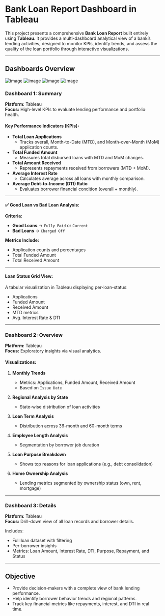 # Bank Loan Report Dashboard in Tableau

This project presents a comprehensive **Bank Loan Report** built entirely using **Tableau**. It provides a multi-dashboard analytical view of a bank’s lending activities, designed to monitor KPIs, identify trends, and assess the quality of the loan portfolio through interactive visualizations.

---

## Dashboards Overview
![image](https://github.com/user-attachments/assets/55822c9e-8cc7-493b-abdd-51a759aa272d)
![image](https://github.com/user-attachments/assets/f2bf5d5d-f033-42fb-bfd4-be98200280d4)
![image](https://github.com/user-attachments/assets/8b9463ce-8f1b-49b2-96df-6373a0916225)
![image](https://github.com/user-attachments/assets/dbed3768-231f-4a40-86b3-54b2827460ce)


###  **Dashboard 1: Summary**
**Platform:** Tableau  
**Focus:** High-level KPIs to evaluate lending performance and portfolio health.

####  Key Performance Indicators (KPIs):
- **Total Loan Applications**
  - Tracks overall, Month-to-Date (MTD), and Month-over-Month (MoM) application counts.
- **Total Funded Amount**
  - Measures total disbursed loans with MTD and MoM changes.
- **Total Amount Received**
  - Represents repayments received from borrowers (MTD + MoM).
- **Average Interest Rate**
  - Calculates average across all loans with monthly comparison.
- **Average Debt-to-Income (DTI) Ratio**
  - Evaluates borrower financial condition (overall + monthly).

---

#### ✅ Good Loan vs Bad Loan Analysis:
**Criteria:**
- **Good Loans** → `Fully Paid` or `Current`
- **Bad Loans** → `Charged Off`

**Metrics Include:**
- Application counts and percentages
- Total Funded Amount
- Total Received Amount

---

#### Loan Status Grid View:
A tabular visualization in Tableau displaying per-loan-status:
- Applications
- Funded Amount
- Received Amount
- MTD metrics
- Avg. Interest Rate & DTI

---

### **Dashboard 2: Overview**
**Platform:** Tableau  
**Focus:** Exploratory insights via visual analytics.

#### Visualizations:

1. **Monthly Trends**
   - Metrics: Applications, Funded Amount, Received Amount
   - Based on `Issue Date`

2. **Regional Analysis by State**
   - State-wise distribution of loan activities

3. **Loan Term Analysis**
   - Distribution across 36-month and 60-month terms

4. **Employee Length Analysis**
   - Segmentation by borrower job duration

5. **Loan Purpose Breakdown**
   - Shows top reasons for loan applications (e.g., debt consolidation)

6. **Home Ownership Analysis**
   - Lending metrics segmented by ownership status (own, rent, mortgage)

---

###  **Dashboard 3: Details**
**Platform:** Tableau  
**Focus:** Drill-down view of all loan records and borrower details.

Includes:
- Full loan dataset with filtering
- Per-borrower insights
- Metrics: Loan Amount, Interest Rate, DTI, Purpose, Repayment, and Status
---

## Objective

- Provide decision-makers with a complete view of bank lending performance.
- Help identify borrower behavior trends and regional patterns.
- Track key financial metrics like repayments, interest, and DTI in real time.
